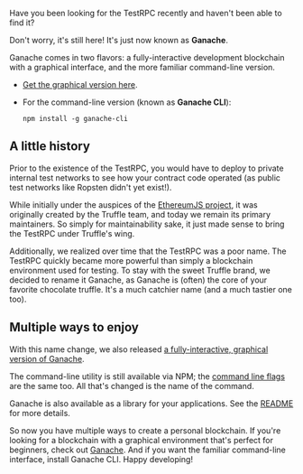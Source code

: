 Have you been looking for the TestRPC recently and haven't been able to find it?

Don't worry, it's still here! It's just now known as **Ganache**.

Ganache comes in two flavors: a fully-interactive development blockchain with a graphical interface, and the more familiar command-line version.

* [Get the graphical version here](/ganache).

* For the command-line version (known as **Ganache CLI**):

  ```shell
  npm install -g ganache-cli
  ```

## A little history

Prior to the existence of the TestRPC, you would have to deploy to private internal test networks to see how your contract code operated (as public test networks like Ropsten didn't yet exist!).

While initially under the auspices of the [EthereumJS project](https://github.com/ethereumjs/), it was originally created by the Truffle team, and today we remain its primary maintainers. So simply for maintainability sake, it just made sense to bring the TestRPC under Truffle's wing.

Additionally, we realized over time that the TestRPC was a poor name. The TestRPC quickly became more powerful than simply a blockchain environment used for testing. To stay with the sweet Truffle brand, we decided to rename it Ganache, as Ganache is (often) the core of your favorite chocolate truffle. It's a much catchier name (and a much tastier one too).

## Multiple ways to enjoy

With this name change, we also released [a fully-interactive, graphical version of Ganache](/ganache).

The command-line utility is still available via NPM; the [command line flags](https://github.com/trufflesuite/ganache-cli/blob/master/README.md) are the same too. All that's changed is the name of the command.

Ganache is also available as a library for your applications. See the [README](https://github.com/trufflesuite/ganache-cli/blob/master/README.md) for more details.

So now you have multiple ways to create a personal blockchain. If you're looking for a blockchain with a graphical environment that's perfect for beginners, check out [Ganache](/ganache). And if you want the familiar command-line interface, install Ganache CLI. Happy developing!
